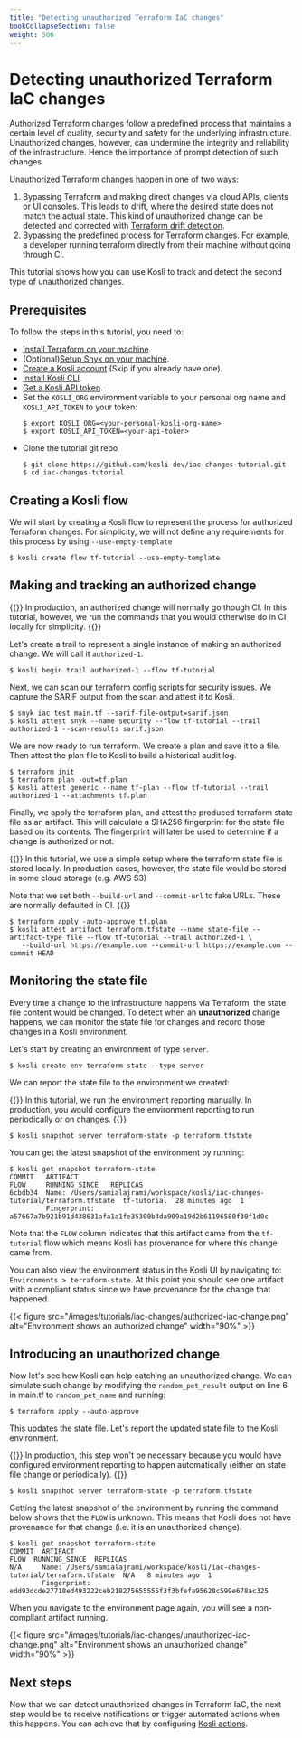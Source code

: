 ```yaml
---
title: "Detecting unauthorized Terraform IaC changes"
bookCollapseSection: false
weight: 506
---
```


# Detecting unauthorized Terraform IaC changes

Authorized Terraform changes follow a predefined process that maintains a certain level of quality, security and safety for the underlying infrastructure. Unauthorized changes, however, can undermine the integrity and reliability of the infrastructure. Hence the importance of prompt detection of such changes.

Unauthorized Terraform changes happen in one of two ways:
1. Bypassing Terraform and making direct changes via cloud APIs, clients or UI consoles. This leads to drift, where the desired state does not match the actual state. This kind of unauthorized change can be detected and corrected with [Terraform drift detection](https://developer.hashicorp.com/terraform/tutorials/state/resource-drift).
2. Bypassing the predefined process for Terraform changes. For example, a developer running terraform directly from their machine without going through CI.

This tutorial shows how you can use Kosli to track and detect the second type of unauthorized changes.

## Prerequisites

To follow the steps in this tutorial, you need to:
* [Install Terraform on your machine](https://developer.hashicorp.com/terraform/install).
* (Optional)[Setup Snyk on your machine](https://docs.snyk.io/snyk-cli/getting-started-with-the-snyk-cli#install-the-snyk-cli-and-authenticate-your-machine).
* [Create a Kosli account](https://app.kosli.com/) (Skip if you already have one).
* [Install Kosli CLI](/getting_started/install/).
* [Get a Kosli API token](/getting_started/service-accounts/).
* Set the `KOSLI_ORG` environment variable to your personal org name and `KOSLI_API_TOKEN` to your token:
  ```shell {.command}
  $ export KOSLI_ORG=<your-personal-kosli-org-name>
  $ export KOSLI_API_TOKEN=<your-api-token>
  ```
* Clone the tutorial git repo
  ```shell {.command}
  $ git clone https://github.com/kosli-dev/iac-changes-tutorial.git 
  $ cd iac-changes-tutorial
  ```

## Creating a Kosli flow

We will start by creating a Kosli flow to represent the process for authorized Terraform changes.
For simplicity, we will not define any requirements for this process by using `--use-empty-template`

```shell {.command}
$ kosli create flow tf-tutorial --use-empty-template
```

## Making and tracking an authorized change

{{<hint info>}}
In production, an authorized change will normally go though CI.
In this tutorial, however, we run the commands that you would otherwise do in CI locally for simplicity.
{{</hint>}}

Let's create a trail to represent a single instance of making an authorized change. We will call it `authorized-1`.

```shell {.command}
$ kosli begin trail authorized-1 --flow tf-tutorial
```
Next, we can scan our terraform config scripts for security issues. We capture the SARIF output from the scan and attest it to Kosli.

```shell {.command}
$ snyk iac test main.tf --sarif-file-output=sarif.json
$ kosli attest snyk --name security --flow tf-tutorial --trail authorized-1 --scan-results sarif.json
```

We are now ready to run terraform. We create a plan and save it to a file. Then attest the plan file to Kosli to build a historical audit log. 

```shell {.command}
$ terraform init
$ terraform plan -out=tf.plan
$ kosli attest generic --name tf-plan --flow tf-tutorial --trail authorized-1 --attachments tf.plan
```

Finally, we apply the terraform plan, and attest the produced terraform state file as an artifact.
This will calculate a SHA256 fingerprint for the state file based on its contents. The fingerprint will later be used to determine if a change is 
authorized or not.

{{<hint info>}}
In this tutorial, we use a simple setup where the terraform state file is stored locally.
In production cases, however, the state file would be stored in some cloud storage (e.g. AWS S3)

Note that we set both `--build-url` and `--commit-url` to fake URLs. These are normally defaulted in CI.
{{</hint>}}

```shell {.command}
$ terraform apply -auto-approve tf.plan
$ kosli attest artifact terraform.tfstate --name state-file --artifact-type file --flow tf-tutorial --trail authorized-1 \
   --build-url https://example.com --commit-url https://example.com --commit HEAD
```

## Monitoring the state file

Every time a change to the infrastructure happens via Terraform, the state file content would be changed. 
To detect when an **unauthorized** change happens, we can monitor the state file for changes and record those changes in
a Kosli environment.

Let's start by creating an environment of type `server`. 

```shell {.command}
$ kosli create env terraform-state --type server
```

We can report the state file to the environment we created:

{{<hint info>}}
In this tutorial, we run the environment reporting manually. 
In production, you would configure the environment reporting to run periodically or on changes.
{{</hint>}}

```shell {.command}
$ kosli snapshot server terraform-state -p terraform.tfstate
```

You can get the latest snapshot of the environment by running:

```shell
$ kosli get snapshot terraform-state
COMMIT   ARTIFACT                                                                        FLOW     RUNNING_SINCE   REPLICAS
6cbdb34  Name: /Users/samialajrami/workspace/kosli/iac-changes-tutorial/terraform.tfstate  tf-tutorial  28 minutes ago  1
         Fingerprint: a57667a7b921b91d438631afa1a1fe35300b4da909a19d2b61196580f30f1d0c 
```

Note that the `FLOW` column indicates that this artifact came from the `tf-tutorial` flow which means Kosli has provenance for 
where this change came from.

You can also view the environment status in the Kosli UI by navigating to: `Environments > terraform-state`.
At this point you should see one artifact with a compliant status since we have provenance for the change that happened.

{{< figure src="/images/tutorials/iac-changes/authorized-iac-change.png" alt="Environment shows an authorized change" width="90%" >}}

## Introducing an unauthorized change

Now let's see how Kosli can help catching an unauthorized change. 
We can simulate such change by modifying the `random_pet_result` output on line 6 in main.tf to `random_pet_name` and running:

```shell {.command}
$ terraform apply --auto-approve
```

This updates the state file. Let's report the updated state file to the Kosli environment.

{{<hint info>}}
In production, this step won't be necessary because you would have configured environment reporting to happen
automatically (either on state file change or periodically).
{{</hint>}}

```shell {.command}
$ kosli snapshot server terraform-state -p terraform.tfstate
```

Getting the latest snapshot of the environment by running the command below shows that the `FLOW` is unknown. 
This means that Kosli does not have provenance for that change (i.e. it is an unauthorized change).

```shell
$ kosli get snapshot terraform-state
COMMIT  ARTIFACT                                                                        FLOW  RUNNING_SINCE  REPLICAS
N/A     Name: /Users/samialajrami/workspace/kosli/iac-changes-tutorial/terraform.tfstate  N/A   8 minutes ago  1
        Fingerprint: edd93dcde27718ed493222ceb218275655555f3f3bfefa95628c599e678ac325 
```

When you navigate to the environment page again, you will see a non-compliant artifact running.

{{< figure src="/images/tutorials/iac-changes/unauthorized-iac-change.png" alt="Environment shows an unauthorized change" width="90%" >}}

## Next steps

Now that we can detect unauthorized changes in Terraform IaC, the next step would be to receive notifications or
trigger automated actions when this happens. You can achieve that by configuring [Kosli actions](/integrations/actions/).
